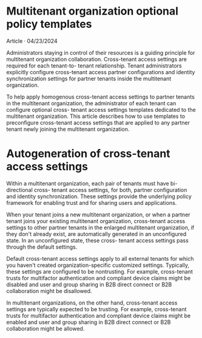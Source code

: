 Multitenant organization optional policy templates
===

Article · 04/23/2024

Administrators staying in control of their resources is a guiding principle for multitenant organization collaboration. Cross-tenant access settings are required for each tenant-to- tenant relationship. Tenant administrators explicitly configure cross-tenant access partner configurations and identity synchronization settings for partner tenants inside the multitenant organization.

To help apply homogenous cross-tenant access settings to partner tenants in the multitenant organization, the administrator of each tenant can configure optional cross- tenant access settings templates dedicated to the multitenant organization. This article describes how to use templates to preconfigure cross-tenant access settings that are applied to any partner tenant newly joining the multitenant organization.


# Autogeneration of cross-tenant access settings

Within a multitenant organization, each pair of tenants must have bi-directional cross- tenant access settings, for both, partner configuration and identity synchronization. These settings provide the underlying policy framework for enabling trust and for sharing users and applications.

When your tenant joins a new multitenant organization, or when a partner tenant joins your existing multitenant organization, cross-tenant access settings to other partner tenants in the enlarged multitenant organization, if they don't already exist, are automatically generated in an unconfigured state. In an unconfigured state, these cross- tenant access settings pass through the default settings.

Default cross-tenant access settings apply to all external tenants for which you haven't created organization-specific customized settings. Typically, these settings are configured to be nontrusting. For example, cross-tenant trusts for multifactor authentication and compliant device claims might be disabled and user and group sharing in B2B direct connect or B2B collaboration might be disallowed.

In multitenant organizations, on the other hand, cross-tenant access settings are typically expected to be trusting. For example, cross-tenant trusts for multifactor authentication and compliant device claims might be enabled and user and group sharing in B2B direct connect or B2B collaboration might be allowed.
